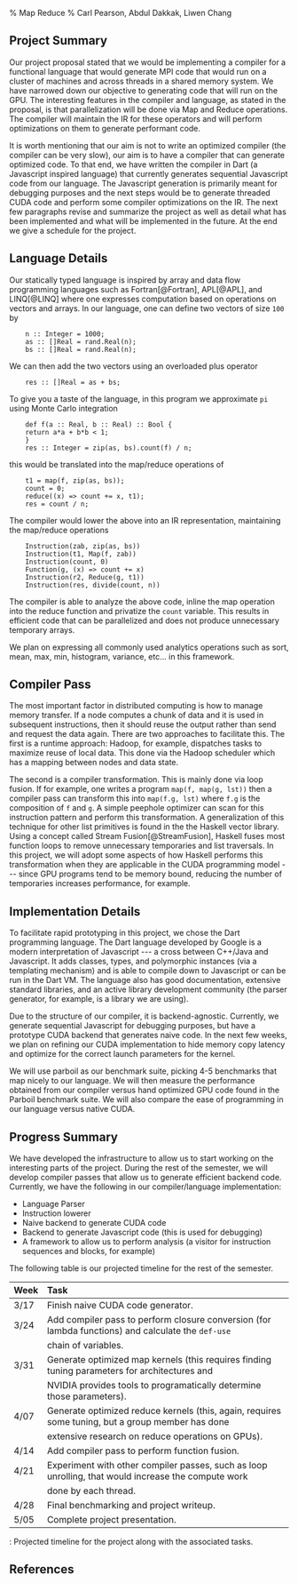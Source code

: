 % Map Reduce
% Carl Pearson, Abdul Dakkak, Liwen Chang

## Project Summary

Our project proposal stated that we would be implementing a compiler for 
    a functional language that would generate MPI code that would run
    on a cluster of machines and across threads in a shared memory system.
We have narrowed down our objective to generating code that will run
    on the GPU.
The interesting features in the compiler and language, as stated in
    the proposal, is that parallelization will be done via Map and Reduce
    operations.
The compiler will maintain the IR for these operators and will perform
    optimizations on them to generate performant code.


It is worth mentioning that our aim is not to write an optimized compiler (the compiler can be very slow), 
    our aim is to have a compiler that can generate optimized code.
To that end, we have written the compiler in
    Dart (a Javascript inspired language) that currently generates sequential
    Javascript code from our language.
The Javascript generation is primarily meant for debugging purposes
    and the next steps would be to generate threaded CUDA code and
    perform some compiler optimizations on the IR.
The next few paragraphs revise and summarize the project as well
    as detail what has been implemented and what will be implemented in the future.
At the end we give a schedule for the project.

## Language Details

Our statically typed language is inspired by array and data flow programming languages such as Fortran[@Fortran], APL[@APL], and LINQ[@LINQ] where
  one expresses computation based on operations on vectors and arrays.
In our language, one can define two vectors of size `100` by

        n :: Integer = 1000;
        as :: []Real = rand.Real(n);
        bs :: []Real = rand.Real(n); 

We can then add the two vectors using an overloaded plus operator

        res :: []Real = as + bs;

To give you a taste of the language, in this program we approximate `pi` using Monte Carlo integration

        def f(a :: Real, b :: Real) :: Bool {
        return a*a + b*b < 1;
        }
        res :: Integer = zip(as, bs).count(f) / n;

this would be translated into the map/reduce operations of 

        t1 = map(f, zip(as, bs));
        count = 0;
        reduce((x) => count += x, t1);
        res = count / n;

The compiler would lower the above into an IR representation, maintaining
    the map/reduce operations

        Instruction(zab, zip(as, bs))
        Instruction(t1, Map(f, zab))
        Instruction(count, 0)
        Function(g, (x) => count += x)
        Instruction(r2, Reduce(g, t1))
        Instruction(res, divide(count, n))

The compiler is able to analyze the above code, inline the map operation 
    into the reduce function and privatize the `count` variable.
This results in efficient code that can be parallelized and does not produce
    unnecessary temporary arrays.

We plan on expressing all commonly used analytics operations such as sort, mean, max, min, histogram, variance, etc...
  in this framework.

## Compiler Pass

The most important factor in distributed computing is how to manage
  memory transfer.
If a node computes a chunk of data and it is used in subsequent instructions, then it should reuse the output rather than send and request the data again.
There are two approaches to facilitate this.
The first is a runtime approach: Hadoop, for example, dispatches
  tasks to maximize reuse of local data.
This done via the Hadoop scheduler which has a mapping between nodes and data 
  state.

The second is a compiler transformation.
This is mainly done via loop fusion.
If for example, one writes a program `map(f, map(g, lst))` then a compiler pass
  can transform this into `map(f.g, lst)` where `f.g` is the composition of `f` and `g`.
A simple peephole optimizer can scan for this instruction pattern and
  perform this transformation.
A generalization of this technique for other list primitives is found in the 
  the Haskell vector library.
Using a concept called Stream Fusion[@StreamFusion], Haskell
  fuses most function loops to remove unnecessary
  temporaries and list traversals.
In this project, we will adopt some aspects of how Haskell performs this transformation when they
  are applicable in the CUDA programming model --- since GPU programs tend to be memory bound, reducing the number of temporaries increases performance, for example.

## Implementation Details

To facilitate rapid prototyping in this project, we chose the Dart
  programming language.
The Dart language developed by Google is a modern interpretation of
  Javascript --- a cross between C++/Java and Javascript.
It adds classes, types, and polymorphic instances (via a templating mechanism)
  and is able to compile down to Javascript or can be run in the Dart VM.
The language also has good documentation, extensive standard libraries,
  and an active library development community
  (the parser generator, for example, is a library we are using).

Due to the structure of our compiler, it is backend-agnostic.
Currently, we generate sequential Javascript for debugging purposes, but have
    a prototype CUDA backend that generates naive code.
In the next few weeks, we plan on refining our CUDA implementation to hide 
    memory copy latency and optimize for the correct launch parameters for
    the kernel.

We will use parboil as our benchmark suite, picking 4-5 benchmarks that map
    nicely to our language.
We will then measure the performance obtained from our compiler versus hand
    optimized GPU code found in the Parboil benchmark suite.
We will also compare the ease of programming in our language versus native
    CUDA.

## Progress Summary


We have developed the infrastructure to allow us to start working on the
    interesting parts of the project.
During the rest of the semester, we will develop
    compiler passes that allow us to generate efficient
    backend code.
Currently, we have the following in our compiler/language implementation:

* Language Parser
* Instruction lowerer
* Naive backend to generate CUDA code
* Backend to generate Javascript code (this is used for debugging)
* A framework to allow us to perform analysis (a visitor for instruction sequences and blocks, for example)

The following table is our projected timeline for the rest of the
    semester.

| Week  | Task                                                               | 
|:------|:-------------------------------------------------------------------|
|  3/17 | Finish naive CUDA code generator.                                  |
|  3/24 | Add compiler pass to perform closure conversion  (for lambda functions) and calculate the `def-use`                                       |
|       |chain of variables.                                                 |
|  3/31 | Generate optimized map kernels (this requires finding tuning parameters for architectures and                                              |
|       | NVIDIA provides tools to programatically determine those parameters).     |
|  4/07 | Generate optimized reduce kernels (this, again, requires some tuning, but a group member has done |
|       | extensive research on reduce operations on GPUs). |
|  4/14 | Add compiler pass to perform function fusion.     |
|  4/21 | Experiment with other compiler passes, such as loop unrolling, that would increase the compute work   |
|       | done by each thread.                              |
|  4/28 | Final benchmarking and project writeup.           |
|  5/05 | Complete project presentation.                    |

  : Projected timeline for the project along with the associated tasks.

## References



